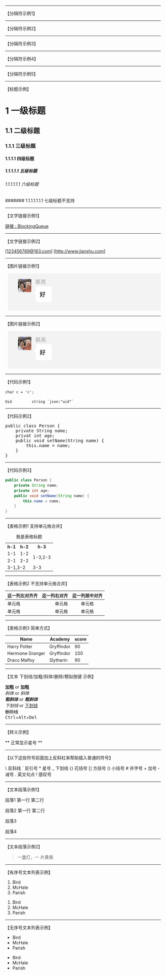 * * *

【分隔符示例1】

***

【分隔符示例2】

******

【分隔符示例3】

- - -

【分隔符示例4】

------------

【分隔符示例5】

- - -

【标题示例】

# 1 一级标题
## 1.1 二级标题
### 1.1.1 三级标题
#### 1.1.1.1 四级标题
##### 1.1.1.1.1 五级标题
###### 1.1.1.1.1.1 六级标题
####### 1.1.1.1.1.1.1 七级标题不支持

- - -

【文字链接示例1】

<p><a href="https://github.com/zxpbenson/notebook/blob/master/java/BlockingQueue.md">链接 : BlockingQueue</a></p>

- - -

【文字链接示例2】

[123456789@163.com]
[http://www.jianshu.com]

- - -

【图片链接示例1】

![Image text](https://github.com/zxpbenson/notebook/blob/master/image/1.jpg)<br/>

- - -

【图片链接示例2】

<img src="https://github.com/zxpbenson/notebook/blob/master/image/1.jpg"/>

- - -

【代码示例1】

`char c = 'c';`

``Uid         string `json:"uid"` ``

- - -

【代码示例2】

<pre>public class Person {
    private String name;
    privat int age;
    public void setName(String name) {
        this.name = name;
    }
}</pre>

- - -

【代码示例3】

```java
public class Person {
    private String name;
    private int age;
    public void setName(String name) {
        this.name = name;
    }
}
```

- - -

【表格示例1 支持单元格合并】

<table>
<caption>我是表格标题</caption>
<tr>
<th>h-1</th>
<th>h-2</th>
<th>h-3</th>
</tr>
<tr>
<td>1-1</td>
<td>1-2</td>
<td rowspan=2>1-3,2-3</td>
</tr>
<tr>
<td>2-1</td>
<td>2-2</td>
</tr>
<tr>
<td colspan=2>3-1,3-2</td>
<td>3-3</td>
</tr>
</table>

- - -

【表格示例2 不支持单元格合并】

|这一列左对齐齐|这一列右对齐|这一列居中对齐|
|:--|--:|:-:|
|单元格|单元格|单元格|
|单元格|单元格|单元格|

- - -

【表格示例3 简单方式】

Name | Academy | score
---|---|---
Harry Potter | Gryffindor | 90
Hermione Granger | Gryffindor | 100
Draco Malfoy | Slytherin | 90

- - -

【文本 下划线/加粗/斜体/删除/模拟按键 示例】

**加粗** or __加粗__<br/>
*斜体* or _斜体_<br/>
***粗斜体*** or ___粗斜体___<br/>
_下划线_ or <u>下划线</u><br/>
~~删除线~~<br/>
<kbd>Ctrl</kbd>+<kbd>Alt</kbd>+<kbd>Del</kbd>

- - -

【转义示例】

\*\* 正常显示星号 \*\*

- - -

【以下这些符号前面加上反斜杠来帮助插入普通的符号】

\\   反斜线
\`   反引号
\*   星号
\_   下划线
\{\}  花括号
\[\]  方括号
\(\)  小括号
\#   井字号
\+   加号
\-   减号
\.   英文句点
\!   感叹号

- - -

【文本段落示例1】

<p>段落1 第一行
 第二行</p>
<p>段落2 第一行
 第二行</p><p>段落3</p>
<p>段落4</p>

- - -

【文本段落示例2】

> 一盏灯，一
片黄昏

- - -

【有序号文本列表示例】

<ol>
<li>Bird</li>
<li>McHale</li>
<li>Parish</li>
</ol>

1.  Bird
2.  McHale
3.  Parish

- - -

【无序号文本列表示例】

<ul>
<li>Bird</li>
<li>McHale</li>
<li>Parish</li>
</ul>

* Bird
* McHale
* Parish
